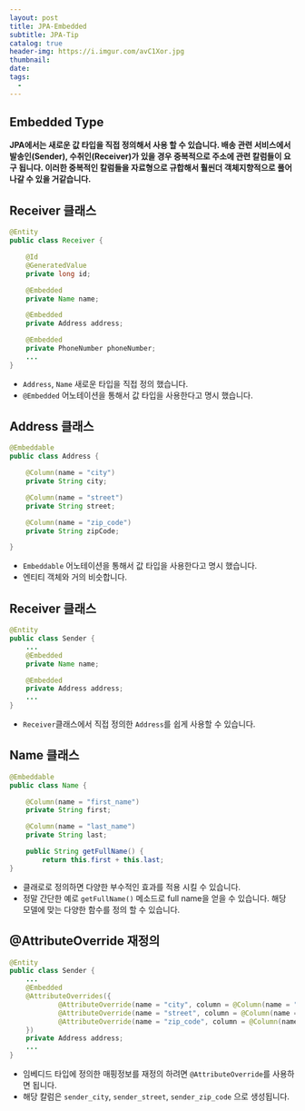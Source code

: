 ```yaml
---
layout: post
title: JPA-Embedded
subtitle: JPA-Tip
catalog: true
header-img: https://i.imgur.com/avC1Xor.jpg
thumbnail:
date:
tags:
  -
---
```


## Embedded Type

**JPA에서는 새로운 값 타입을 직접 정의해서 사용 할 수 있습니다. 배송 관련 서비스에서 발송인(Sender), 수취인(Receiver)가 있을 경우 중복적으로 주소에 관련 칼럼들이 요구 됩니다. 이러한 중복적인 칼럼들을 자료형으로 규합해서 훨씬더 객체지향적으로 풀어 나갈 수 있을 거같습니다.**

## Receiver 클래스
```java
@Entity
public class Receiver {

    @Id
    @GeneratedValue
    private long id;

    @Embedded
    private Name name;

    @Embedded
    private Address address;

    @Embedded
    private PhoneNumber phoneNumber;
    ...
}
```

* `Address`, `Name` 새로운 타입을 직접 정의 했습니다.
* `@Embedded` 어노테이션을 통해서 값 타입을 사용한다고 명시 했습니다.

## Address 클래스
```java
@Embeddable
public class Address {

    @Column(name = "city")
    private String city;

    @Column(name = "street")
    private String street;

    @Column(name = "zip_code")
    private String zipCode;

}
```
* `Embeddable` 어노테이션을 통해서 값 타입을 사용한다고 명시 했습니다.
* 엔티티 객체와 거의 비슷합니다.


## Receiver 클래스
```java
@Entity
public class Sender {
    ...
    @Embedded
    private Name name;

    @Embedded
    private Address address;
    ...
}
```
* `Receiver`클래스에서 직접 정의한 `Address`를 쉽게 사용할 수 있습니다.

## Name 클래스
```java
@Embeddable
public class Name {

    @Column(name = "first_name")
    private String first;

    @Column(name = "last_name")
    private String last;

    public String getFullName() {
        return this.first + this.last;
}
```
* 클래로로 정의하면 다양한 부수적인 효과를 적용 시킬 수 있습니다.
* 정말 간단한 예로 `getFullName()` 메소드로 full name을 얻을 수 있습니다. 해당 모델에 맞는 다양한 함수를 정의 할 수 있습니다.

## @AttributeOverride 재정의

```java
@Entity
public class Sender {
    ...
    @Embedded
    @AttributeOverrides({
            @AttributeOverride(name = "city", column = @Column(name = "sender_city")),
            @AttributeOverride(name = "street", column = @Column(name = "sender_street")),
            @AttributeOverride(name = "zip_code", column = @Column(name = "sender_zip_code"))
    })
    private Address address;
    ...
}
```
* 임베디드 타입에 정의한 매핑정보를 재정의 하려면 `@AttributeOverride`를 사용하면 됩니다.
* 해당 칼럼은 `sender_city`, `sender_street`, `sender_zip_code` 으로 생성됩니다.